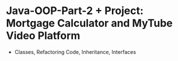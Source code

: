 # Java-OOP-Part-2 + Project: Mortgage Calculator and MyTube Video Platform
- Classes, Refactoring Code, Inheritance, Interfaces
